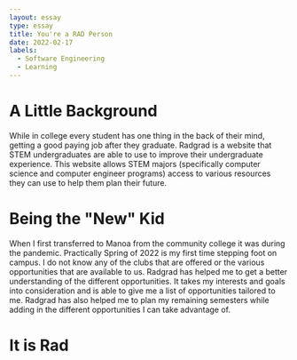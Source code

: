 ```yaml
---
layout: essay
type: essay
title: You're a RAD Person
date: 2022-02-17
labels:
  - Software Engineering
  - Learning
---
```

# A Little Background
While in college every student has one thing in the back of their mind, getting a good paying job after they graduate. Radgrad is a website that STEM undergraduates are able to use to improve their undergraduate experience. This website allows STEM majors (specifically computer science and computer engineer programs) access to various resources they can use to help them plan their future. 

# Being the "New" Kid 
When I first transferred to Manoa from the community college it was during the pandemic. Practically Spring of 2022 is my first time stepping foot on campus. I do not know any of the clubs that are offered or the various opportunities that are available to us. Radgrad has helped me to get a better understanding of the different opportunities. It takes my interests and goals into consideration and is able to give me a list of opportunities tailored to me. Radgrad has also helped me to plan my remaining semesters while adding in the different opportunities I can take advantage of.  

# It is Rad
